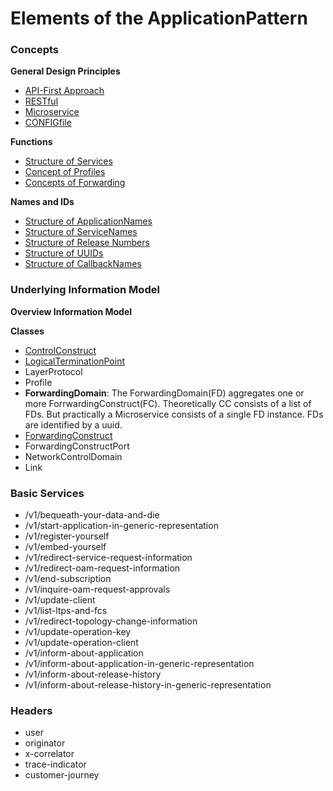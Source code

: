 # Elements of the ApplicationPattern


### Concepts

**General Design Principles**
* [API-First Approach](./Principles/ApiFirst/ApiFirst.md)
* [RESTful](./Principles/Restful/Restful.md)
* [Microservice](./Principles/Microservice/Microservice.md)
* [CONFIGfile](./Principles/ConfigFile/ConfigFile.md)

**Functions**
* [Structure of Services](./Functions/StructureOfServices/StructureOfServices.md)
* [Concept of Profiles](./Functions/ConceptOfProfiles/ConceptOfProfiles.md)
* [Concepts of Forwarding](./Functions/ConceptsOfForwarding/ConceptsOfForwarding.md)

**Names and IDs**
* [Structure of ApplicationNames](./Names/StructureOfApplicationNames/StructureOfApplicationNames.md)
* [Structure of ServiceNames](./Names/StructureOfServiceNames/StructureOfServiceNames.md)
* [Structure of Release Numbers](./Names/StructureOfReleaseNumbers/StructureOfReleaseNumbers.md)
* [Structure of UUIDs](./Names/StructureOfUuids/StructureOfUuids.md)
* [Structure of CallbackNames](./Names/StructureOfCallbackNames/StructureOfCallbackNames.md)


### Underlying Information Model

**Overview Information Model**

**Classes**
* [ControlConstruct](./InformationModel/ControlConstruct/ControlConstruct.md) 
* [LogicalTerminationPoint](./InformationModel/LogicalTerminationPoint/LogicalTerminationPoint.md)
* LayerProtocol
* Profile
* **ForwardingDomain**: The ForwardingDomain(FD) aggregates one or more ForrwardingConstruct(FC). Theoretically CC consists of a list of FDs. But practically a Microservice consists of a single FD instance. FDs are identified by a uuid.
* [ForwardingConstruct](./InformationModel/ForwardingConstruct/ForwardingConstruct.md)
* ForwardingConstructPort
* NetworkControlDomain
* Link


### Basic Services

* /v1/bequeath-your-data-and-die
* /v1/start-application-in-generic-representation
* /v1/register-yourself
* /v1/embed-yourself
* /v1/redirect-service-request-information
* /v1/redirect-oam-request-information
* /v1/end-subscription
* /v1/inquire-oam-request-approvals
* /v1/update-client
* /v1/list-ltps-and-fcs
* /v1/redirect-topology-change-information
* /v1/update-operation-key
* /v1/update-operation-client
* /v1/inform-about-application
* /v1/inform-about-application-in-generic-representation
* /v1/inform-about-release-history
* /v1/inform-about-release-history-in-generic-representation


### Headers

* user
* originator
* x-correlator
* trace-indicator
* customer-journey

